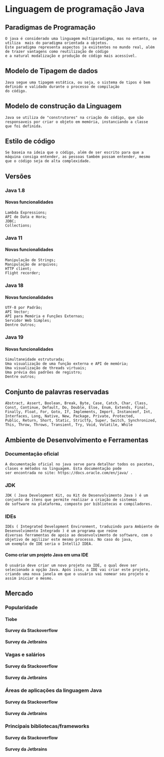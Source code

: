 # Linguagem de programação Java
  ## Paradigmas de Programação
    O java é considerado uma linguagem multiparadigma, mas no entanto, se utiliza  mais do paradigma orientada a objetos. 
    Este paradigma representa aspectos ja existentes no mundo real, além de trazer vantagens como reutilização de código 
    e a natural modalização e produção de código mais acessível.
  ## Modelo de Tipagem de dados
    Java segue uma tipagem estática, ou seja, o sistema de tipos é bem definido e validado durante o processo de compilação 
    do código.
  ## Modelo de construção da Linguagem  
    Java se utiliza de "construtores" na criação do código, que são responsaveis por criar o objeto em memória, instanciando a classe
    que foi definida.
  ## Estilo de código
    Se baseia na ideia que o código, além de ser escrito para que a máquina consiga entender, as pessoas também possam entender, mesmo 
    que o código seja de alta complexidade.
  ## Versões
 
 ### Java 1.8
 #### Novas funcionalidades 
    Lambda Expressions;
    API de Data e Hora;
    JDBC;
    Collections;
 ### Java 11
 #### Novas funcionalidades
    Manipulação de Strings;
    Manipulação de arquivos;
    HTTP client;
    Flight recorder;
 ### Java 18
 #### Novas funcionalidades
    UTF-8 por Padrão;
    API Vector;
    API para Memória e Funções Externas;
    Servidor Web Simples;
    Dentre Outros;
 ### Java 19 
 #### Novas funcionalidades
    Simultaneidade estruturada;
    Uma visualização de uma função externa e API de memória;
    Uma visualização de threads virtuais;
    Uma prévia dos padrões de registro;
    Dentre outros;
  ## Conjunto de palavras reservadas
    Abstract, Assert, Boolean, Break, Byte, Case, Catch, Char, Class, Const, Continue, Default, Do, Double, Else, Enum, Extends, Final, 
    Finally, Float, For, Goto, If, Implements, Import, Instanceof, Int, Interfaces, Long, Native, New, Package, Private, Protected, 
    Public, Return, Short, Static, Strictfp, Super, Switch, Synchronized, This, Throw, Throws, Transient, Try, Void, Volatile, While
  ## Ambiente de Desenvolvimento e Ferramentas
  ### Documentação oficial
    A documentação oficial no java serve para detalhar todos os pacotes, clases e métodos na linguagem. Esta documentação pode 
    ser encontrada no site: https://docs.oracle.com/en/java/ .
  ### JDK
    JDK ( Java Development Kit, ou Kit de Desenvolvimento Java ) é um conjunto de itens que permite realizar a criação de sistemas 
    de software na plataforma, composto por bibliotecas e compiladores.
  ### IDEs
    IDEs ( Integrated Development Environment, traduzindo para Ambiente de Desenvolvimento Integrado ) é um programa que reúne 
    diversas ferramentas de apoio ao desenvolvimento de software, com o objetivo de agilizar este mesmo processo. No caso do java, 
    um exemplo de IDE seria o IntelliJ IDEA.
 #### Como criar um projeto Java em uma IDE
    O usuário deve criar um novo projeto na IDE, o qual deve ser selecionado a opção Java. Após isso, a IDE vai criar este projeto,
    criando uma nova janela em que o usuário vai nomear seu projeto e assim iniciar o mesmo.
  ## Mercado
   ### Popularidade 
 #### Tiobe
 #### Survey da Stackoverflow 
 #### Survey da Jetbrains 
  ### Vagas e salários 
  #### Survey da Stackoverflow 
  #### Survey da Jetbrains  
  ### Áreas de aplicações da linguagem Java 
   #### Survey da Stackoverflow 
 #### Survey da Jetbrains  
  ### Principais bibliotecas/frameworks 
 #### Survey da Stackoverflow 
 #### Survey da Jetbrains  
